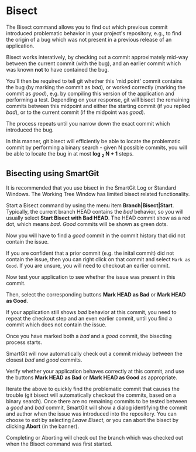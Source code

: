 # Bisect

The Bisect command allows you to find out which previous commit introduced problematic behavior in your project's repository, e.g., to find the origin of a bug which was not present in a previous release of an application.

Bisect works interatively, by checking out a commit approximately mid-way between the current commit (with the bug), and an earlier commit which was known **not** to have contained the bug.

You'll then be required to tell git whether this 'mid point' commit contains the bug (by marking the commit as *bad*), or worked correctly (marking the commit as *good*), e.g. by compiling this version of the application and performing a test. Depending on your response, git will bisect the remaining commits between this midpoint and either the starting commit (if you replied *bad*), or to the current commit (if the midpoint was *good*).

The process repeats until you narrow down the exact commit which introduced the bug.

In this manner, git bisect will efficiently be able to locate the problematic commit by performing a binary search - given N possible commits, you will be able to locate the bug in at most **log <sub>2</sub> N + 1** steps.

## Bisecting using SmartGit

It is recommended that you use bisect in the SmartGit Log or Standard Windows. The Working Tree Window has limited bisect related functionality.

Start a Bisect command by using the menu item **Branch\|Bisect\|Start**. Typically, the current branch HEAD contains the *bad* behavior, so you will usually select **Start Bisect with Bad HEAD**. The HEAD commit show as a red dot, which means *bad*. *Good* commits will be shown as green dots.

Now you will have to find a *good* commit in the commit history that did not contain the issue.

If you are confident that a prior commit (e.g. the inital commit) did not contain the issue, then you can right click on that commit and select `Mark as Good`. If you are unsure, you will need to checkout an earlier commit.

Now test your application to see whether the issue was present in this commit.

Then, select the corresponding buttons **Mark HEAD as Bad** or **Mark HEAD as Good**.

If your application still shows *bad* behavior at this commit, you need to repeat the checkout step and an even earlier commit, until you find a commit which does not contain the issue.

Once you have marked both a *bad* and a *good* commit, the bisecting process starts.

SmartGit will now automatically check out a commit midway between the closest *bad* and *good* commits.

Verify whether your application behaves correctly at this commit, and use the buttons **Mark HEAD as Bad** or **Mark HEAD as Good** as appropriate.

Iterate the above to quickly find the problematic commit that causes the trouble (git bisect will automatically checkout the commits, based on a binary search). Once there are no remaining commits to be tested between a *good* and *bad* commit, SmartGit will show a dialog identifying the commit and author when the issue was introduced into the repository. You can choose to exit by selecting *Leave Bisect*, or you can abort the bisect by clicking **Abort** (in the banner).

Completing or Aborting will check out the branch which was checked out when the Bisect command was first started.
